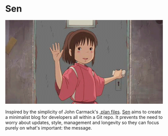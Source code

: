 # Sen

![Sen waving](image.gif)

Inspired by the simplicity of John Carmack's [.plan files](https://github.com/oliverbenns/john-carmack-plan). [Sen](https://github.com/oliverbenns/sen) aims to create a minimalist blog for developers all within a Git repo. It prevents the need to worry about updates, style, management and longevity so they can focus purely on what's important: the message.
